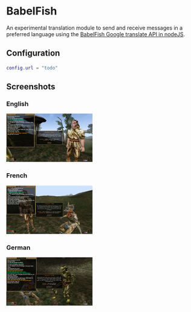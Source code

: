 # BabelFish

An experimental translation module to send and receive messages in a preferred language using the [BabelFish Google translate API in nodeJS](../../web/BabelFish).

## Configuration

```Lua
config.url = "todo"
```

## Screenshots

### English
[![English](screenshots/screenshot-english-tn.jpg)](screenshots/screenshot-english.jpg?raw=true "English")

### French
[![French](screenshots/screenshot-french-tn.jpg)](screenshots/screenshot-french.jpg?raw=true "French")

### German
[![German](screenshots/screenshot-german-tn.jpg)](screenshots/screenshot-german.jpg?raw=true "German")
